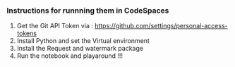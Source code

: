 

### Instructions for runnning them in CodeSpaces

1. Get the Git API Token via : https://github.com/settings/personal-access-tokens
2. Install Python and set the Virtual environment
3. Install the Request and watermark package
4. Run the notebook and playaround !!!
